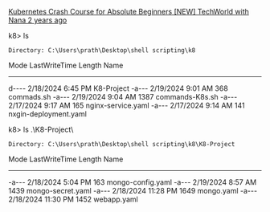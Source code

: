 [Kubernetes Crash Course for Absolute Beginners [NEW]
TechWorld with Nana 2 years ago](https://www.youtube.com/watch?v=s_o8dwzRlu4)


k8> ls

    Directory: C:\Users\prath\Desktop\shell scripting\k8

Mode                 LastWriteTime         Length Name
----                 -------------         ------ ----
d----           2/18/2024  6:45 PM                K8-Project
-a---           2/19/2024  9:01 AM            368 commads.sh
-a---           2/19/2024  9:04 AM           1387 commands-K8s.sh
-a---           2/17/2024  9:17 AM            165 nginx-service.yaml
-a---           2/17/2024  9:14 AM            141 nxgin-deployment.yaml

k8> ls .\K8-Project\

    Directory: C:\Users\prath\Desktop\shell scripting\k8\K8-Project

Mode                 LastWriteTime         Length Name
----                 -------------         ------ ----
-a---           2/18/2024  5:04 PM            163 mongo-config.yaml
-a---           2/19/2024  8:57 AM           1439 mongo-secret.yaml
-a---           2/18/2024 11:28 PM           1649 mongo.yaml
-a---           2/18/2024 11:30 PM           1452 webapp.yaml
